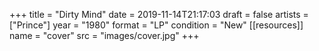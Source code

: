 +++
title = "Dirty Mind"
date = 2019-11-14T21:17:03
draft = false
artists = ["Prince"]
year = "1980"
format = "LP"
condition = "New"
[[resources]]
  name = "cover"
  src = "images/cover.jpg"
+++
